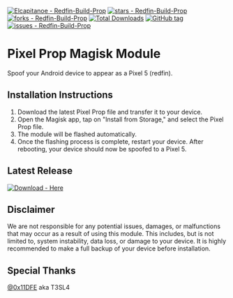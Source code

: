 [![Elcapitanoe - Redfin-Build-Prop](https://img.shields.io/static/v1?label=Elcapitanoe&message=Redfin-Build-Prop&color=blue&logo=github)](https://github.com/Elcapitanoe/Redfin-Build-Prop "Go to GitHub repo")
[![stars - Redfin-Build-Prop](https://img.shields.io/github/stars/Elcapitanoe/Redfin-Build-Prop?style=social)](https://github.com/Elcapitanoe/Redfin-Build-Prop)
[![forks - Redfin-Build-Prop](https://img.shields.io/github/forks/Elcapitanoe/Redfin-Build-Prop?style=social)](https://github.com/Elcapitanoe/Redfin-Build-Prop)
[![Total Downloads](https://img.shields.io/github/downloads/Elcapitanoe/Redfin-Build-Prop/total?color=blue)](https://github.com/Elcapitanoe/Redfin-Build-Prop)
[![GitHub tag](https://img.shields.io/github/tag/Elcapitanoe/Redfin-Build-Prop?include_prereleases=&sort=semver&color=blue)](https://github.com/Elcapitanoe/Redfin-Build-Prop/releases/)
[![issues - Redfin-Build-Prop](https://img.shields.io/github/issues/Elcapitanoe/Redfin-Build-Prop?color=blue)](https://github.com/Elcapitanoe/Redfin-Build-Prop/issues)

# Pixel Prop Magisk Module  
Spoof your Android device to appear as a Pixel 5 (redfin).

## Installation Instructions  
1. Download the latest Pixel Prop file and transfer it to your device.  
2. Open the Magisk app, tap on "Install from Storage," and select the Pixel Prop file.  
3. The module will be flashed automatically.  
4. Once the flashing process is complete, restart your device. After rebooting, your device should now be spoofed to a Pixel 5.

## Latest Release
[![Download - Here](https://img.shields.io/static/v1?label=Download&message=Here&color=blue&style=for-the-badge)](https://github.com/Elcapitanoe/Redfin-Build-Prop/releases)

## Disclaimer
We are not responsible for any potential issues, damages, or malfunctions that may occur as a result of using this module. This includes, but is not limited to, system instability, data loss, or damage to your device. It is highly recommended to make a full backup of your device before installation.

## Special Thanks  
<a href="https://github.com/0x11DFE">@0x11DFE</a> aka T3SL4
